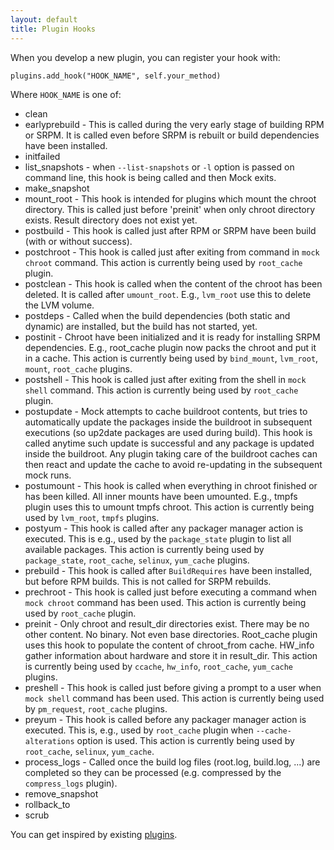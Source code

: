 ```yaml
---
layout: default
title: Plugin Hooks
---
```


When you develop a new plugin, you can register your hook with:

    plugins.add_hook("HOOK_NAME", self.your_method)

Where `HOOK_NAME` is one of:

* clean
* earlyprebuild - This is called during the very early stage of building RPM or SRPM. It is called even before SRPM is rebuilt or build dependencies have been installed.
* initfailed
* list_snapshots - when `--list-snapshots` or `-l` option is passed on command line, this hook is being called and then Mock exits.
* make_snapshot
* mount_root - This hook is intended for plugins which mount the chroot directory. This is called just before 'preinit' when only chroot directory exists. Result directory does not exist yet.
* postbuild - This hook is called just after RPM or SRPM have been build (with or without success).
* postchroot - This hook is called just after exiting from command in `mock chroot` command. This action is currently being used by `root_cache` plugin.
* postclean - This hook is called when the content of the chroot has been deleted. It is called after `umount_root`.  E.g., `lvm_root` use this to delete the LVM volume.
* postdeps - Called when the build dependencies (both static and dynamic) are installed, but the build has not started, yet.
* postinit - Chroot have been initialized and it is ready for installing SRPM dependencies. E.g., root_cache plugin now packs the chroot and put it in a cache. This action is currently being used by `bind_mount`, `lvm_root`, `mount`, `root_cache` plugins.
* postshell - This hook is called just after exiting from the shell in `mock shell` command. This action is currently being used by `root_cache` plugin.
* postupdate - Mock attempts to cache buildroot contents, but tries to automatically update the packages inside the buildroot in subsequent executions (so up2date packages are used during build). This hook is called anytime such update is successful and any package is updated inside the buildroot.  Any plugin taking care of the buildroot caches can then react and update the cache to avoid re-updating in the subsequent mock runs.
* postumount - This hook is called when everything in chroot finished or has been killed. All inner mounts have been umounted. E.g., tmpfs plugin uses this to umount tmpfs chroot. This action is currently being used by `lvm_root`, `tmpfs` plugins.
* postyum - This hook is called after any packager manager action is executed. This is e.g., used by the `package_state` plugin to list all available packages. This action is currently being used by `package_state`, `root_cache`, `selinux`, `yum_cache` plugins.
* prebuild - This hook is called after `BuildRequires` have been installed, but before RPM builds. This is not called for SRPM rebuilds.
* prechroot - This hook is called just before executing a command when `mock chroot` command has been used. This action is currently being used by `root_cache` plugin.
* preinit - Only chroot and result_dir directories exist. There may be no other content. No binary. Not even base directories. Root_cache plugin uses this hook to populate the content of chroot_from cache. HW_info gather information about hardware and store it in result_dir. This action is currently being used by `ccache`, `hw_info`, `root_cache`, `yum_cache` plugins.
* preshell - This hook is called just before giving a prompt to a user when `mock shell` command has been used. This action is currently being used by `pm_request`, `root_cache` plugins.
* preyum - This hook is called before any packager manager action is executed. This is, e.g., used by `root_cache` plugin when `--cache-alterations` option is used. This action is currently being used by `root_cache`, `selinux`, `yum_cache`.
* process_logs - Called once the build log files (root.log, build.log, ...) are completed so they can be processed (e.g. compressed by the `compress_logs` plugin).
* remove_snapshot
* rollback_to
* scrub

You can get inspired by existing [plugins](https://github.com/rpm-software-management/mock/tree/master/mock/py/mockbuild/plugins).
